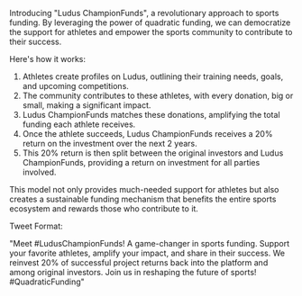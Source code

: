 Introducing "Ludus ChampionFunds", a revolutionary approach to sports funding. By leveraging the power of quadratic funding, we can democratize the support for athletes and empower the sports community to contribute to their success. 

Here's how it works: 

1. Athletes create profiles on Ludus, outlining their training needs, goals, and upcoming competitions. 
2. The community contributes to these athletes, with every donation, big or small, making a significant impact. 
3. Ludus ChampionFunds matches these donations, amplifying the total funding each athlete receives. 
4. Once the athlete succeeds, Ludus ChampionFunds receives a 20% return on the investment over the next 2 years. 
5. This 20% return is then split between the original investors and Ludus ChampionFunds, providing a return on investment for all parties involved.

This model not only provides much-needed support for athletes but also creates a sustainable funding mechanism that benefits the entire sports ecosystem and rewards those who contribute to it.

Tweet Format:

"Meet #LudusChampionFunds! A game-changer in sports funding. Support your favorite athletes, amplify your impact, and share in their success. We reinvest 20% of successful project returns back into the platform and among original investors. Join us in reshaping the future of sports! #QuadraticFunding"